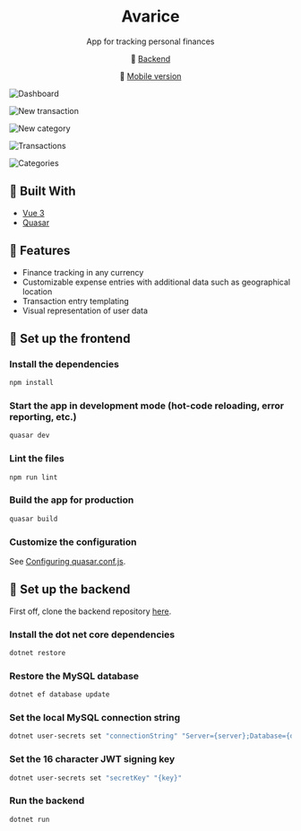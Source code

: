 <h1 align=center>Avarice</h1>
<p align=center>App for tracking personal finances</p>
<p align=center>
  💾 <a href="https://github.com/MatijaNovosel/avarice-backend">Backend</a>
</p>
<p align=center>
  📱 <a href="https://github.com/MatijaNovosel/avarice-mobile">Mobile version</a>
</p>

![Dashboard](https://user-images.githubusercontent.com/36193643/194028498-1e2f76c5-0412-4d74-9e22-40f325642963.png)

![New transaction](https://user-images.githubusercontent.com/36193643/194028508-b6ba3262-4053-4679-b0da-1df17fd90fd0.png)

![New category](https://user-images.githubusercontent.com/36193643/194028528-c596fe54-813f-49cf-bd25-a20a23cdba95.png)

![Transactions](https://user-images.githubusercontent.com/36193643/194028534-ce519b90-ea18-4447-a5f3-6d31c623a088.png)

![Categories](https://user-images.githubusercontent.com/36193643/194028540-2176e3f1-fdc8-4d1f-b181-762385918c43.png)

## 🔨 Built With

- [Vue 3](https://vuejs.org/)
- [Quasar](https://quasar.dev/)

## 🚀 Features

- Finance tracking in any currency
- Customizable expense entries with additional data such as geographical location
- Transaction entry templating
- Visual representation of user data

## 🌟 Set up the frontend

### Install the dependencies

```bash
npm install
```

### Start the app in development mode (hot-code reloading, error reporting, etc.)

```bash
quasar dev
```

### Lint the files

```bash
npm run lint
```

### Build the app for production

```bash
quasar build
```

### Customize the configuration

See [Configuring quasar.conf.js](https://quasar.dev/quasar-cli/quasar-conf-js).

## 🔧 Set up the backend

First off, clone the backend repository [here](https://github.com/MatijaNovosel/avarice-backend).

### Install the dot net core dependencies

```bash
dotnet restore
```

### Restore the MySQL database

```bash
dotnet ef database update
```

### Set the local MySQL connection string

```bash
dotnet user-secrets set "connectionString" "Server={server};Database={db};Uid={uid};Pwd={pwd};"
```

### Set the 16 character JWT signing key

```bash
dotnet user-secrets set "secretKey" "{key}"
```

### Run the backend

```bash
dotnet run
```
